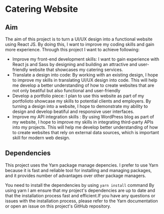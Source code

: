 # Catering Website

## Aim

The aim of this project is to turn a UI/UX design into a functional website using React JS.
By doing this, I want to improve my coding skills and gain more experience.
Through this project I want to achieve following:

- Improve my front-end development skills: I want to gain experience with React js and Sass by
  designing and building an attractive and user-friendly website that showcases my catering services.
- Translate a design into code: By working with an existing design, I hope to improve my skills in
  translating UI/UX design into code. This will help me develop a better understanding of how to create
  websites that are not only beatiful but also functional and user-friendly
- Develop a portfolio piece: I plan to use this website as part of my portfolioto showcase my skills to
  potential clients and employers. By turning a design into a website, I hope to demonstrate my ability
  to design and develop beatiful and responsive user interfaces.
- Improve my API integration skills : By using WordPress blog as part of my website, I hope to improve my
  skills in integrating third-party APIs into my projects. This will help me develop better understanding
  of how to create websites that rely on external data sources, which is important skill for modern web design.

## Dependencies

This project uses the Yarn package manage depencies. I prefer to use Yarn because it is fast and reliable tool
for installing and managing packages, and it provides number of advantages over other package managers.

You need to install the dependencies by using `yarn install` command
By using yarn I am ensure that my project's dependencies are up to date and that the installation process
fast and efficient.If you have any questions or issues with the installation process, please refer to the
Yarn documentation or open an issue on this project's GitHub repository.

